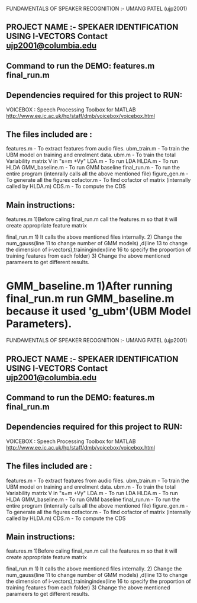 
FUNDAMENTALS OF SPEAKER RECOGNITION :- UMANG PATEL (ujp2001)

PROJECT NAME :- SPEKAER IDENTIFICATION USING I-VECTORS
Contact ujp2001@columbia.edu 
------------------------
Command to run the DEMO:
features.m
final_run.m
------------------------


Dependencies required for this project to RUN:
------------------------
VOICEBOX : Speech Processing Toolbox for MATLAB
http://www.ee.ic.ac.uk/hp/staff/dmb/voicebox/voicebox.html

The files included are :
------------------------
features.m 													- To extract features from audio files.
ubm_train.m 												- To train the UBM model on training and enrolment data.
ubm.m														- To train the total Variability matrix V in "s=m +Vy"
LDA.m														- To run LDA
HLDA.m		                                                - To run HLDA
GMM_baseline.m							                    - To run GMM baseline
final_run.m													- To run the entire program (intenrally calls all the above mentioned file)
figure_gen.m   												- To generate all the figures
cofactor.m 													- To find cofactor of matrix (internally called by HLDA.m)
CDS.m 														- To compute the CDS

Main instructions:
------------------
features.m
	1)Before caling final_run.m call the features.m so that it will create appropriate feature matrix


final_run.m
	1) It calls the above mentioned files internally.
	2) Change the num_gauss(line 11 to change number of GMM models) ,d(line 13 to change the dimension of i-vectors),trainingindex(line 16 to specify the proportion of training features from each folder)
	3) Change the above mentioned parameers to get different results.
	
GMM_baseline.m
	1)After running final_run.m run GMM_baseline.m because it used 'g_ubm'(UBM Model Parameters).	
=======
FUNDAMENTALS OF SPEAKER RECOGNITION :- UMANG PATEL (ujp2001)

PROJECT NAME :- SPEKAER IDENTIFICATION USING I-VECTORS
Contact ujp2001@columbia.edu 
------------------------
Command to run the DEMO:
features.m
final_run.m
------------------------


Dependencies required for this project to RUN:
------------------------
VOICEBOX : Speech Processing Toolbox for MATLAB
http://www.ee.ic.ac.uk/hp/staff/dmb/voicebox/voicebox.html

The files included are :
------------------------
features.m 													- To extract features from audio files.
ubm_train.m 												- To train the UBM model on training and enrolment data.
ubm.m														- To train the total Variability matrix V in "s=m +Vy"
LDA.m														- To run LDA
HLDA.m		                                                - To run HLDA
GMM_baseline.m							                    - To run GMM baseline
final_run.m													- To run the entire program (intenrally calls all the above mentioned file)
figure_gen.m   												- To generate all the figures
cofactor.m 													- To find cofactor of matrix (internally called by HLDA.m)
CDS.m 														- To compute the CDS

Main instructions:
------------------
features.m
	1)Before caling final_run.m call the features.m so that it will create appropriate feature matrix


final_run.m
	1) It calls the above mentioned files internally.
	2) Change the num_gauss(line 11 to change number of GMM models) ,d(line 13 to change the dimension of i-vectors),trainingindex(line 16 to specify the proportion of training features from each folder)
	3) Change the above mentioned parameers to get different results.
	

